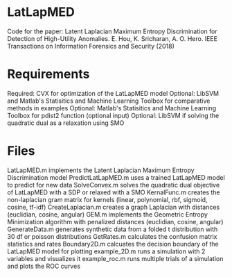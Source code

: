 # LatLapMED
Code for the paper: Latent Laplacian Maximum Entropy Discrimination for Detection of High-Utility Anomalies. E. Hou, K. Sricharan, A. O. Hero. IEEE Transactions on Information Forensics and Security (2018)

# Requirements
Required: CVX for optimization of the LatLapMED model 
Optional: LibSVM and Matlab's Statisitics and Machine Learning Toolbox for comparative methods in examples
Optional: Matlab's Statisitics and Machine Learning Toolbox for pdist2 function (optional input)
Optional: LibSVM if solving the quadratic dual as a relaxation using SMO

# Files
LatLapMED.m implements the Latent Laplacian Maximum Entropy Discrimination model
PredictLatLapMED.m uses a trained LatLapMED model to predict for new data
SolveConvex.m solves the quadratic dual objective of LatLapMED with a SDP or relaxed with a SMO
KernalFunc.m creates the non-laplacian gram matrix for kernels (linear, polynomial, rbf, sigmoid, cosine, tf-idf)
CreateLaplacian.m creates a graph Laplacian with distances (euclidian, cosine, angular)
GEM.m implements the Geometric Entropy Minimization algorithm with penalized distances (euclidian, cosine, angular)
GenerateData.m generates synthetic data from a folded t distribution with 30 df or poisson distributions
GetRates.m calculates the confusion matrix statistics and rates
Boundary2D.m calcuates the decision boundary of the LatLapMED model for plotting
example_2D.m runs a simulation with 2 variables and visualizes it
example_roc.m runs multiple trials of a simulation and plots the ROC curves

